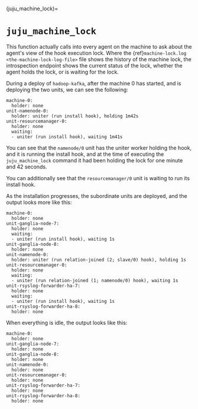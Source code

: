 (juju_machine_lock)=
# `juju_machine_lock`


This function actually calls into every agent on the machine to ask about the agent's view of the hook execution lock. Where the {ref}`machine-lock.log <the-machine-lock-log-file>` file shows the history of the machine lock, the introspection endpoint shows the current status of the lock, whether the agent holds the lock, or is waiting for the lock.

During a deploy of `hadoop-kafka`, after the machine 0 has started, and is deploying the two units, we can see the following:

```text
machine-0:
  holder: none
unit-namenode-0:
  holder: uniter (run install hook), holding 1m42s
unit-resourcemanager-0:
  holder: none
  waiting:
  - uniter (run install hook), waiting 1m41s
```
You can see that the `namenode/0` unit has the uniter worker holding the hook, and it is running the install hook, and at the time of executing the `juju_machine_lock` command it had been holding the lock for one minute and 42 seconds.

You can additionally see that the `resourcemanager/0` unit is waiting to run its install hook.

As the installation progresses, the subordinate units are deployed, and the output looks more like this:

```text
machine-0:
  holder: none
unit-ganglia-node-7:
  holder: none
  waiting:
  - uniter (run install hook), waiting 1s
unit-ganglia-node-8:
  holder: none
unit-namenode-0:
  holder: uniter (run relation-joined (2; slave/0) hook), holding 1s
unit-resourcemanager-0:
  holder: none
  waiting:
  - uniter (run relation-joined (1; namenode/0) hook), waiting 1s
unit-rsyslog-forwarder-ha-7:
  holder: none
  waiting:
  - uniter (run install hook), waiting 1s
unit-rsyslog-forwarder-ha-8:
  holder: none
```

When everything is idle, the output looks like this:

```text
machine-0:
  holder: none
unit-ganglia-node-7:
  holder: none
unit-ganglia-node-8:
  holder: none
unit-namenode-0:
  holder: none
unit-resourcemanager-0:
  holder: none
unit-rsyslog-forwarder-ha-7:
  holder: none
unit-rsyslog-forwarder-ha-8:
  holder: none
```





<!--TODO: Incorporate the below:

(logfile-varlogjujumachine-locklog)=
# Logfile: /var/log/juju/machine-lock.log

> See also: {ref}`Agent introspection: juju_machine_lock <agent-introspection-juju_machine_lock>`

A new log file was introduced in 2.3.9 and 2.4.2. The purpose of this log file is to give more visibility to who has been holding the machine lock.

The machine lock is used to serialize a number of activities of the agents on the machines started by Juju.

The machine agent will acquire the lock when it needs to install software to create containers, and also in some other instances.

The unit agents acquire the machine lock whenever they are going to execute hooks or run actions. Sometimes when there are multiple units on a given machine it is not always clear as to why something isn't happening as soon as you'd normally expect. This log file is to help give you insight into the actions of the agents.

This sample of output was taken from machine 0 in a hadoop-kafka deployment:

```text
2018-08-01 23:08:28 === agent unit-namenode-0 started ===
2018-08-01 23:08:30 unit-namenode-0: meterstatus (meter-status-changed), waited 0s, held 0s
2018-08-01 23:15:50 unit-namenode-0: uniter (run install hook), waited 0s, held 7m20s
2018-08-01 23:08:29 === agent unit-resourcemanager-0 started ===
2018-08-01 23:16:12 unit-resourcemanager-0: uniter (run install hook), waited 7m19s, held 22s
2018-08-01 23:16:14 unit-namenode-0: uniter (run leader-elected hook), waited 22s, held 2s
2018-08-01 23:16:16 unit-resourcemanager-0: uniter (run leader-elected hook), waited 2s, held 2s
2018-08-01 23:16:17 unit-namenode-0: uniter (run config-changed hook), waited 2s, held 2s
2018-08-01 23:16:19 unit-resourcemanager-0: uniter (run config-changed hook), waited 2s, held 2s
2018-08-01 23:16:21 unit-namenode-0: uniter (run start hook), waited 2s, held 2s
2018-08-01 23:16:23 unit-resourcemanager-0: uniter (run start hook), waited 2s, held 2s
2018-08-01 23:16:26 unit-namenode-0: uniter (run relation-joined (2; slave/0) hook), waited 2s, held 3s
2018-08-01 23:16:28 unit-resourcemanager-0: uniter (run relation-joined (1; namenode/0) hook), waited 3s, held 2s
2018-08-01 23:16:22 === agent unit-rsyslog-forwarder-ha-7 started ===
2018-08-01 23:16:38 unit-rsyslog-forwarder-ha-7: uniter (run install hook), waited 4s, held 10s
2018-08-01 23:16:22 === agent unit-ganglia-node-7 started ===
2018-08-01 23:16:43 unit-ganglia-node-7: uniter (run install hook), waited 13s, held 5s
2018-08-01 23:16:24 === agent unit-ganglia-node-8 started ===
2018-08-01 23:16:45 unit-ganglia-node-8: uniter (run install hook), waited 17s, held 2s
2018-08-01 23:16:47 unit-resourcemanager-0: uniter (run relation-changed (1; namenode/0) hook), waited 17s, held 2s
2018-08-01 23:16:50 unit-namenode-0: uniter (run relation-joined (1; resourcemanager/0) hook), waited 21s, held 3s
2018-08-01 23:16:52 unit-resourcemanager-0: uniter (run relation-joined (3; slave/0) hook), waited 4s, held 2s
2018-08-01 23:16:24 === agent unit-rsyslog-forwarder-ha-8 started ===
2018-08-01 23:16:54 unit-rsyslog-forwarder-ha-8: uniter (run install hook), waited 27s, held 2s
2018-08-01 23:16:54 unit-rsyslog-forwarder-ha-7: uniter (run leader-settings-changed hook), waited 17s, held 0s
2018-08-01 23:16:55 unit-ganglia-node-7: uniter (run leader-settings-changed hook), waited 12s, held 0s
2018-08-01 23:16:55 unit-ganglia-node-8: uniter (run leader-settings-changed hook), waited 10s, held 0s
2018-08-01 23:18:20 unit-resourcemanager-0: uniter (run relation-changed (1; namenode/0) hook), waited 3s, held 1m25s
2018-08-01 23:18:23 unit-namenode-0: uniter (run relation-changed (1; resourcemanager/0) hook), waited 1m30s, held 3s
2018-08-01 23:18:25 unit-ganglia-node-7: uniter (run config-changed hook), waited 1m29s, held 2s
2018-08-01 23:18:27 unit-ganglia-node-8: uniter (run config-changed hook), waited 1m30s, held 2s
2018-08-01 23:18:29 unit-ganglia-node-7: uniter (run start hook), waited 2s, held 1s
2018-08-01 23:18:29 unit-rsyslog-forwarder-ha-7: uniter (run config-changed hook), waited 1m35s, held 0s
2018-08-01 23:18:29 unit-rsyslog-forwarder-ha-8: uniter (run leader-settings-changed hook), waited 1m35s, held 0s
2018-08-01 23:18:30 unit-rsyslog-forwarder-ha-8: uniter (run config-changed hook), waited 0s, held 0s
2018-08-01 23:18:32 unit-resourcemanager-0: uniter (run relation-changed (3; slave/0) hook), waited 10s, held 2s
2018-08-01 23:18:34 unit-ganglia-node-8: uniter (run start hook), waited 5s, held 1s
2018-08-01 23:18:38 unit-namenode-0: uniter (run relation-joined (4; plugin/0) hook), waited 10s, held 4s
2018-08-01 23:18:39 unit-ganglia-node-7: uniter (run relation-joined (11; namenode/0) hook), waited 9s, held 1s
2018-08-01 23:18:39 unit-rsyslog-forwarder-ha-7: uniter (run start hook), waited 10s, held 0s
2018-08-01 23:18:39 unit-rsyslog-forwarder-ha-8: uniter (run start hook), waited 10s, held 0s
2018-08-01 23:18:43 unit-resourcemanager-0: uniter (run relation-joined (5; plugin/0) hook), waited 8s, held 3s
2018-08-01 23:18:45 unit-ganglia-node-8: uniter (run relation-joined (12; resourcemanager/0) hook), waited 10s, held 2s
2018-08-01 23:18:49 unit-namenode-0: uniter (run relation-changed (2; slave/0) hook), waited 8s, held 4s
2018-08-01 23:18:49 unit-ganglia-node-7: uniter (run relation-changed (11; namenode/0) hook), waited 10s, held 0s
2018-08-01 23:18:49 unit-rsyslog-forwarder-ha-7: uniter (run relation-joined (22; rsyslog/0) hook), waited 10s, held 0s
2018-08-01 23:18:50 unit-rsyslog-forwarder-ha-8: uniter (run relation-joined (22; rsyslog/0) hook), waited 10s, held 0s
2018-08-01 23:18:50 unit-ganglia-node-8: uniter (run relation-changed (12; resourcemanager/0) hook), waited 5s, held 0s
2018-08-01 23:18:50 unit-rsyslog-forwarder-ha-8: uniter (run relation-changed (22; rsyslog/0) hook), waited 0s, held 0s
2018-08-01 23:18:52 unit-ganglia-node-8: uniter (run relation-joined (16; ganglia/0) hook), waited 0s, held 1s
2018-08-01 23:18:53 unit-ganglia-node-7: uniter (run relation-joined (16; ganglia/0) hook), waited 3s, held 1s
2018-08-01 23:18:57 unit-resourcemanager-0: uniter (run relation-joined (3; slave/1) hook), waited 10s, held 4s
2018-08-01 23:18:57 unit-rsyslog-forwarder-ha-7: uniter (run relation-changed (22; rsyslog/0) hook), waited 7s, held 0s
2018-08-01 23:19:00 unit-namenode-0: uniter (run relation-changed (4; plugin/0) hook), waited 8s, held 4s
2018-08-01 23:19:04 unit-resourcemanager-0: uniter (run relation-changed (3; slave/1) hook), waited 4s, held 3s
2018-08-01 23:19:04 unit-rsyslog-forwarder-ha-7: uniter (run relation-joined (17; namenode/0) hook), waited 7s, held 0s
2018-08-01 23:19:04 unit-rsyslog-forwarder-ha-8: uniter (run relation-joined (18; resourcemanager/0) hook), waited 14s, held 0s
2018-08-01 23:19:09 unit-namenode-0: uniter (run relation-joined (4; plugin/1) hook), waited 4s, held 4s
2018-08-01 23:19:10 unit-ganglia-node-8: uniter (run relation-changed (16; ganglia/0) hook), waited 17s, held 1s
2018-08-01 23:19:10 unit-rsyslog-forwarder-ha-8: uniter (run relation-changed (18; resourcemanager/0) hook), waited 6s, held 0s
2018-08-01 23:19:12 unit-ganglia-node-7: uniter (run relation-changed (16; ganglia/0) hook), waited 18s, held 1s
2018-08-01 23:19:12 unit-rsyslog-forwarder-ha-7: uniter (run relation-changed (17; namenode/0) hook), waited 8s, held 0s
2018-08-01 23:19:16 unit-resourcemanager-0: uniter (run relation-joined (3; slave/2) hook), waited 9s, held 4s
2018-08-01 23:19:21 unit-namenode-0: uniter (run relation-joined (2; slave/1) hook), waited 8s, held 4s
2018-08-01 23:19:25 unit-resourcemanager-0: uniter (run relation-changed (3; slave/2) hook), waited 5s, held 4s
2018-08-01 23:19:29 unit-namenode-0: uniter (run relation-changed (2; slave/1) hook), waited 4s, held 4s
2018-08-01 23:19:33 unit-resourcemanager-0: uniter (run relation-changed (5; plugin/0) hook), waited 5s, held 4s
2018-08-01 23:19:38 unit-namenode-0: uniter (run relation-joined (2; slave/2) hook), waited 4s, held 5s
2018-08-01 23:19:42 unit-resourcemanager-0: uniter (run relation-changed (1; namenode/0) hook), waited 5s, held 4s
2018-08-01 23:19:47 unit-namenode-0: uniter (run relation-changed (2; slave/2) hook), waited 4s, held 5s
2018-08-01 23:19:51 unit-resourcemanager-0: uniter (run relation-joined (5; plugin/1) hook), waited 5s, held 4s
2018-08-01 23:19:56 unit-namenode-0: uniter (run relation-changed (4; plugin/1) hook), waited 5s, held 5s
2018-08-01 23:20:01 unit-resourcemanager-0: uniter (run relation-changed (1; namenode/0) hook), waited 5s, held 4s
2018-08-01 23:20:05 unit-resourcemanager-0: uniter (run relation-changed (5; plugin/1) hook), waited 0s, held 4s
2018-08-01 23:20:05 unit-namenode-0: meterstatus (meter-status-changed), waited 4s, held 0s
2018-08-01 23:20:05 unit-resourcemanager-0: meterstatus (meter-status-changed), waited 4s, held 0s
2018-08-01 23:20:32 unit-rsyslog-forwarder-ha-7: uniter (run update-status hook), waited 0s, held 0s
2018-08-01 23:20:52 unit-ganglia-node-8: uniter (run update-status hook), waited 0s, held 2s
2018-08-01 23:20:52 unit-rsyslog-forwarder-ha-8: uniter (run update-status hook), waited 2s, held 0s
2018-08-01 23:21:19 unit-ganglia-node-7: uniter (run update-status hook), waited 0s, held 2s
2018-08-01 23:22:28 unit-namenode-0: uniter (run update-status hook), waited 0s, held 8s
2018-08-01 23:22:32 unit-resourcemanager-0: uniter (run update-status hook), waited 7s, held 4s
```

There are a number of points of interest here to point out.

The times that the agents are started is recorded and written out to the file, but they are not actually written out to the log file until the agent writes its first entry. Each of the entries is written just before the release of the machine lock. You can see below here that the **`unit-resourcemanager-0`** agent started just one second after the **`unit-namenode-0`** agent, but the output of the line doesn't appear in time order. This is due to there being multiple processes wanting to write to a single file, so the file is only written to while the machine lock is held, and we don't want to stop an agent starting by waiting to acquire the lock just to write out that the agent has started.

```text
2018-08-01 23:08:28 === agent unit-namenode-0 started ===
2018-08-01 23:08:30 unit-namenode-0: meterstatus (meter-status-changed), waited 0s, held 0s
2018-08-01 23:15:50 unit-namenode-0: uniter (run install hook), waited 0s, held 7m20s
2018-08-01 23:08:29 === agent unit-resourcemanager-0 started ===
2018-08-01 23:16:12 unit-resourcemanager-0: uniter (run install hook), waited 7m19s, held 22s
```

Additionally normal line includes:
* a timestamp in UTC
* the agent name
* the worker inside that agent, and what it is acquiring the hook for
* how long the worker waited for the lock to be acquired
* how long the lock was held for

-->
